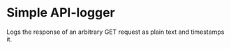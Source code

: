 # Simple API-logger

Logs the response of an arbitrary GET request as plain text and timestamps it.
